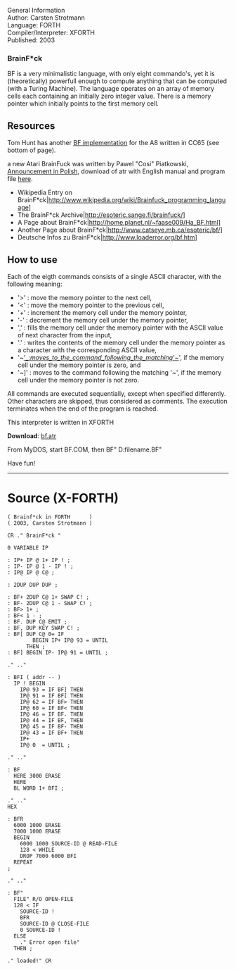 General Information   
Author: 	Carsten Strotmann   
Language: 	FORTH   
Compiler/Interpreter: 	XFORTH   
Published: 	2003   
  
### BrainF*ck  
  
BF is a very minimalistic language, with only eight commando's, yet it is (theoretically) powerfull enough to compute anything that can be computed (with a Turing Machine). The language operates on an array of memory cells each containing an initially zero integer value. There is a memory pointer which initially points to the first memory cell.  
  
## Resources  
  
Tom Hunt has another [BF implementation](http://cth.dtdns.net/mouse/) for the A8 written in CC65 (see bottom of page).  
  
a new Atari BrainFuck was written by Pawel "Cosi" Piatkowski, [Announcement in Polish](http://atarionline.pl/v01/index.phtml?subaction=showfull&id=1216645285&archive=&start_from=&ucat=1&ct=nowinki), download of atr with English manual and program file [here](http://atarionline.pl/v01/index.phtml?ct=utils&sub=4.+Programowanie&tg=Brainfuck#Brainfuck).  
  
  
- Wikipedia Entry on BrainF*ck|http://www.wikipedia.org/wiki/Brainfuck_programming_language]  
- The BrainF*ck Archive|http://esoteric.sange.fi/brainfuck/]  
- A Page about BrainF*ck|http://home.planet.nl/~faase009/Ha_BF.html]  
- Another Page about BrainF*ck|http://www.catseye.mb.ca/esoteric/bf/]  
- Deutsche Infos zu BrainF*ck|http://www.loaderror.org/bf.htm]  
  
## How to use  
Each of the eigth commands consists of a single ASCII character, with the following meaning:  
  
- '>' : move the memory pointer to the next cell,  
- '<' : move the memory pointer to the previous cell,  
- '+' : increment the memory cell under the memory pointer,  
- '-' : decrement the memory cell under the memory pointer,  
- ',' : fills the memory cell under the memory pointer with the ASCII value of next character from the input,  
- '.' : writes the contents of the memory cell under the memory pointer as a character with the corresponding ASCII value,  
- '~['_:_moves_to_the_command_following_the_matching_'~](../'_:_moves_to_the_command_following_the_matching_'~/index.md)', if the memory cell under the memory pointer is zero, and  
- '~]' : moves to the command following the matching '~', if the memory cell under the memory pointer is not zero.  
  
All commands are executed sequentially, except when specified differently. Other characters are skipped, thus considered as comments. The execution terminates when the end of the program is reached.  
  
This interpreter is written in XFORTH  
  
__Download__: [bf.atr](attachments/bf.atr)  
  
From MyDOS, start BF.COM, then BF" D:filename.BF"  
  
Have fun!  
  
---
  
# Source (X-FORTH)  
  
```
( Brainf*ck in FORTH      )
( 2003, Carsten Strotmann )

CR ." BrainF*ck "

0 VARIABLE IP

: IP+ IP @ 1+ IP ! ;
: IP- IP @ 1 - IP ! ;
: IP@ IP @ C@ ;

: 2DUP DUP DUP ;

: BF+ 2DUP C@ 1+ SWAP C! ;
: BF- 2DUP C@ 1 - SWAP C! ;
: BF> 1+ ;
: BF< 1 - ;
: BF. DUP C@ EMIT ;
: BF, DUP KEY SWAP C! ;
: BF[ DUP C@ 0= IF
        BEGIN IP+ IP@ 93 = UNTIL
      THEN ;
: BF] BEGIN IP- IP@ 91 = UNTIL ;

." .." 

: BFI ( addr -- )
  IP ! BEGIN
    IP@ 93 = IF BF] THEN
    IP@ 91 = IF BF[ THEN
    IP@ 62 = IF BF> THEN
    IP@ 60 = IF BF< THEN
    IP@ 46 = IF BF. THEN
    IP@ 44 = IF BF, THEN
    IP@ 45 = IF BF- THEN
    IP@ 43 = IF BF+ THEN
    IP+
    IP@ 0  = UNTIL ;

." .."

: BF 
  HERE 3000 ERASE 
  HERE 
  BL WORD 1+ BFI ;

." .."
HEX

: BFR
  6000 1000 ERASE
  7000 1000 ERASE
  BEGIN 
    6000 1000 SOURCE-ID @ READ-FILE
    128 < WHILE
    DROP 7000 6000 BFI
  REPEAT
;

." .."

: BF"
  FILE" R/O OPEN-FILE
  128 < IF
    SOURCE-ID !
    BFR
    SOURCE-ID @ CLOSE-FILE
    0 SOURCE-ID !
  ELSE
    ." Error open file"
  THEN ;

." loaded!" CR
```
  
